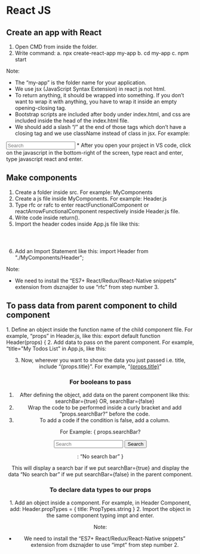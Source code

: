 <h1> React JS </h1>

<h2> Create an app with React </h2>
<p>

1. Open CMD from inside the folder.
2. Write command: 
    a. npx create-react-app my-app
    b. cd my-app
    c. npm start

Note: 
* The “my-app” is the folder name for your application.
* We use jsx (JavaScript Syntax Extension) in react js not html.
* To return anything, it should be wrapped into something. If you don’t want to wrap it with anything, you have to wrap it inside an    empty opening-closing tag. 
* Bootstrap scripts are included after body under index.html, and css are included inside the head of the index.html file.
* We should add a slash “/” at the end of those tags which don’t have a closing tag and we use className instead of class in jsx. For example: 
<input className="form-control me-2" type="search" placeholder="Search" aria-label="Search"/>
* After you open your project in VS code, click on the javascript in the bottom-right of the screen, type react and enter, type javascript react and enter.

</p>

<h2> Make components </h2>
<p>

1. Create a folder inside src. For example: MyComponents
2. Create a js file inside MyComponents. For example: Header.js
3. Type rfc or rafc to enter reactFunctionalComponent or reactArrowFunctionalComponent respectively inside Header.js file.
4. Write code inside return().
5. Import the header codes inside App.js file like this: <Header/>
6. Add an Import Statement like this: import Header from "./MyComponents/Header";

Note:
* We need to install the “ES7+ React/Redux/React-Native snippets” extension from dsznajder to use “rfc” from step number 3.

</p>

<h2> To pass data from parent component to child component </h2>
<p>
1. Define an object inside the function name of the child component file. 
For example, “props” in Header.js, like this: export default function Header(props) {
2. Add data to pass on the parent component.
For example, “title="My Todos List" in App.js, like this: <Header title="My Todos List"/>
3. Now, wherever you want to show the data you just passed i.e. title, include “{props.title}”. 
For example, “<a className="navbar-brand" href="#">{props.title}</a>”
</p>

<h3> For booleans to pass </h3>

<p>

1. After defining the object, add data on the parent component like this: searchBar={true} OR, searchBar={false}
2. Wrap the code to be performed inside a curly bracket and add “props.searchBar?” before the code.
3. To add a code if the condition is false, add a column.

For Example:
{ props.searchBar?
<form className="d-flex">
<input className="form-control me-2" type="search" placeholder="Search" aria-label="Search" />
<button className="btn btn-outline-success" type="submit">Search</button>
</form>
:
“No search bar”
}

This will display a search bar if we put searchBar={true} and display the data “No search bar” if we put searchBar={false} in the parent component.
</p>

<h3>To declare data types to our props</h3>
<p>
1. Add an object inside a component.
For example, in Header Component, add:
Header.propTypes = {
    title: PropTypes.string
}
2. Import the object in the same component typing impt and enter.

Note:
* We need to install the “ES7+ React/Redux/React-Native snippets” extension from dsznajder to use “impt” from step number 2.
</p>
